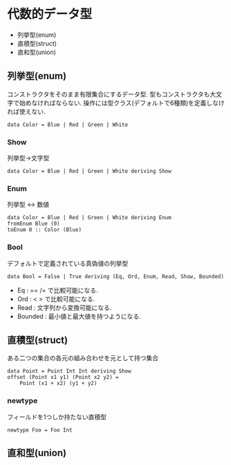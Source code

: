# 代数的データ型
- 列挙型(enum)
- 直積型(struct)
- 直和型(union)
## 列挙型(enum)
コンストラクタをそのまま有限集合にするデータ型.
型もコンストラクタも大文字で始めなければならない.
操作には型クラス(デフォルトで6種類)を定義しなければ使えない.
```
data Color = Blue | Red | Green | White
```
### Show
列挙型->文字型
```
data Color = Blue | Red | Green | White deriving Show
```
### Enum 
列挙型 <-> 数値
```
data Color = Blue | Red | Green | White deriving Enum
fromEnum Blue (0)
toEnum 0 :: Color (Blue)
```
### Bool
デフォルトで定義されている真偽値の列挙型
```
data Bool = False | True deriving (Eq, Ord, Enum, Read, Show, Bounded)
```
- Eq      : == /= で比較可能になる.
- Ord     : < > で比較可能になる.
- Read    : 文字列から変換可能になる.
- Bounded : 最小値と最大値を持つようになる.
## 直積型(struct)
ある二つの集合の各元の組み合わせを元として持つ集合
```
data Point = Point Int Int deriving Show
offset (Point x1 y1) (Point x2 y2) =
    Point (x1 + x2) (y1 + y2)
```
### newtype
フィールドを1つしか持たない直積型
```
newtype Foo = Foo Int
```
## 直和型(union)